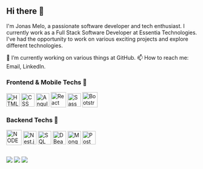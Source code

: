 ## Hi there 👋
I'm Jonas Melo, a passionate software developer and tech enthusiast. I currently work as a Full Stack Software Developer at Essentia Technologies.
I've had the opportunity to work on various exciting projects and explore different technologies.

🔭 I’m currently working on various things at GitHub.
📫 How to reach me: Email, LinkedIn.

### Frontend & Mobile Techs 👋
  <div style="display: inline_block">
    <img align="center" alt="HTML" height="35" width="35" src="https://cdn.jsdelivr.net/gh/devicons/devicon@latest/icons/html5/html5-plain.svg">
    <img align="center" alt="CSS" height="35" width="35" src="https://cdn.jsdelivr.net/gh/devicons/devicon@latest/icons/css3/css3-plain.svg">
    <img align="center" alt="Angular" heigth="35" width="35" src="https://cdn.jsdelivr.net/gh/devicons/devicon@latest/icons/angularjs/angularjs-plain.svg">
    <img align="center" alt="React Native" height="40" width="40" src="https://cdn.jsdelivr.net/gh/devicons/devicon@latest/icons/react/react-original.svg">
    <img align="center" alt="Sass" heigth="35" width="35" src="https://cdn.jsdelivr.net/gh/devicons/devicon@latest/icons/sass/sass-original.svg">
    <img align="center" alt="Bootstrap" height="40" width="40" src="https://cdn.jsdelivr.net/gh/devicons/devicon@latest/icons/bootstrap/bootstrap-original.svg">
  </div>
  
### Backend Techs 👋
  <div style="display: inline_block">
    <img align="center" alt="NODE" height="40" width="40" src="https://cdn.jsdelivr.net/gh/devicons/devicon@latest/icons/nodejs/nodejs-original-wordmark.svg">
    <img align="center" alt="Nest.js" height="35" width="35" src="https://cdn.jsdelivr.net/gh/devicons/devicon@latest/icons/nestjs/nestjs-original.svg">
    <img align="center" alt="SQL" heigth="35" width="35" src="https://cdn.jsdelivr.net/gh/devicons/devicon@latest/icons/azuresqldatabase/azuresqldatabase-original.svg">
    <img align="center" alt="DBeaver" heigth="35" width="35" src="https://cdn.jsdelivr.net/gh/devicons/devicon@latest/icons/dbeaver/dbeaver-original.svg">
    <img align="center" alt="Mongo" heigth="35" width="35" src="https://cdn.jsdelivr.net/gh/devicons/devicon@latest/icons/mongodb/mongodb-original.svg">
    <img align="center" alt="Postman" heigth="35" width="35" src="https://cdn.jsdelivr.net/gh/devicons/devicon@latest/icons/postman/postman-original.svg">
    
  </div>
  
  ##
 
<div> 
  <a href="https://instagram.com/jonas__melo?igshid=YmMyMTA2M2Y=" target="_blank"><img src="https://img.shields.io/badge/-Instagram-%23E4405F?style=for-the-badge&logo=instagram&logoColor=white" target="_blank"></a>
  <a href = "mailto:jonasmelodapaz74@gmail.com"><img src="https://img.shields.io/badge/-Gmail-%23333?style=for-the-badge&logo=gmail&logoColor=white" target="_blank"></a>
  <a href="https://www.linkedin.com/in/rafaella-melo-420a5115a" target="_blank"><img src="https://img.shields.io/badge/-LinkedIn-%230077B5?style=for-the-badge&logo=linkedin&logoColor=white" target="_blank"></a> 
</div>
